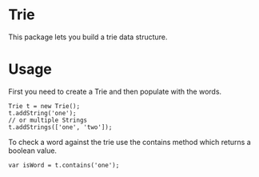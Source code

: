 Trie
===

This package lets you build a trie data structure. 

# Usage
First you need to create a Trie and then populate with the words.

````
Trie t = new Trie();
t.addString('one');
// or multiple Strings
t.addStrings(['one', 'two']);
````

To check a word against the trie use the contains method which returns a boolean value.

````
var isWord = t.contains('one');
````
